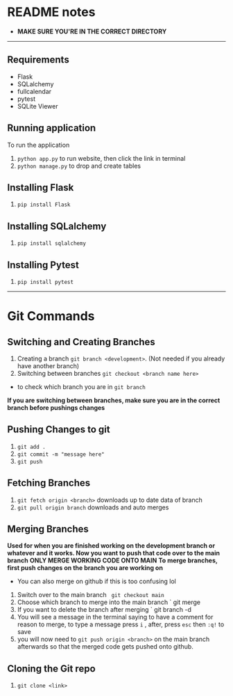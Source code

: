 # README notes
- **MAKE SURE YOU'RE IN THE CORRECT DIRECTORY**
---

## Requirements 
- Flask
- SQLalchemy
- fullcalendar
- pytest
- SQLite Viewer

## Running application
To run the application
1. `python app.py` to run website, then click the link in terminal 
2. `python manage.py` to drop and create tables

## Installing Flask
1. `pip install Flask`

## Installing SQLalchemy
1. `pip install sqlalchemy`

## Installing Pytest
1. `pip install pytest`
---

# Git Commands
## Switching and Creating Branches
1. Creating a branch `git branch <development>`. (Not needed if you already have another branch)
2. Switching between branches `git checkout <branch name here>`
- to check which branch you are in `git branch`

**If you are switching between branches, make sure you are in the correct branch before pushings changes**
## Pushing Changes to git
1. `git add .` 
2. `git commit -m "message here"`
3. `git push` 

## Fetching Branches
1. `git fetch origin <branch>` downloads up to date data of branch
2. `git pull origin branch` downloads and auto merges 

## Merging Branches
**Used for when you are finished working on the development branch or whatever and it works. Now you want to push that code over to the main branch**
**ONLY MERGE WORKING CODE ONTO MAIN**
**To merge branches, first push changes on the branch you are working on**
- You can also merge on github if this is too confusing lol
1. Switch over to the main branch ` git checkout main`
2. Choose which branch to merge into the main branch ` git merge <development>
3. If you want to delete the branch after merging ` git branch -d <development>
4. You will see a message in the terminal saying to have a comment for reason to merge, to type a message press `i` , after, press `esc` then `:q!` to save
5. you will now need to `git push origin <branch>` on the main branch afterwards so that the merged code gets pushed onto github.

## Cloning the Git repo
1. `git clone <link>`

